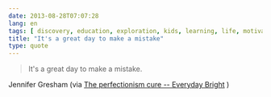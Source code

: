 ```yaml
---
date: 2013-08-28T07:07:28
lang: en
tags: [ discovery, education, exploration, kids, learning, life, motivation, patience, tolerance ]
title: "It's a great day to make a mistake"
type: quote
---
```


> It's a great day to make a mistake.

Jennifer Gresham (via [The perfectionism cure -- Everyday
Bright](http://www.youtube.com/watch?v=ZWNgwJZDW3E) )

